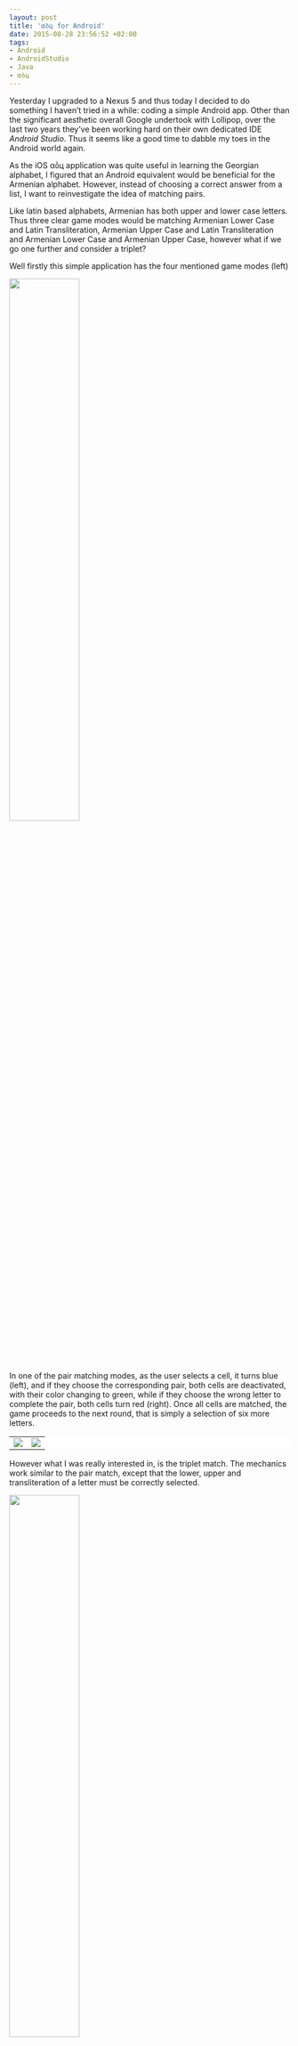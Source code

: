 ```yaml
---
layout: post
title: 'αბц for Android'
date: 2015-08-28 23:56:52 +02:00
tags:
- Android
- AndroidStudio
- Java
- αბц
---
```

Yesterday I upgraded to a Nexus 5 and thus today I decided to do something I haven’t tried in a while: coding a simple Android app. Other than the significant aesthetic overall Google undertook with Lollipop, over the last two years they’ve been working hard on their own dedicated IDE *Android Studio*. Thus it seems like a good time to dabble my toes in the Android world again.

As the iOS αბц application was quite useful in learning the Georgian alphabet, I figured that an Android equivalent would be beneficial for the Armenian alphabet. However, instead of choosing a correct answer from a list, I want to reinvestigate the idea of matching pairs.

Like latin based alphabets, Armenian has both upper and lower case letters. Thus three clear game modes would be matching Armenian Lower Case and Latin Transliteration, Armenian Upper Case and Latin Transliteration and Armenian Lower Case and Armenian Upper Case, however what if we go one further and consider a triplet?

Well firstly this simple application has the four mentioned game modes (left)

<img src="{{site.baseurl}}/assets/images/posts/2015/15-08-28/01.png" width="50%"/>

In one of the pair matching modes, as the user selects a cell, it turns blue (left), and if they choose the corresponding pair, both cells are deactivated, with their color changing to green, while if they choose the wrong letter to complete the pair, both cells turn red (right). Once all cells are matched, the game proceeds to the next round, that is simply a selection of six more letters.

<table bgcolor="#FFFFFF" border="0" cellspacing="0" cellpadding="0">
  <tr>
    <td><img src="{{site.baseurl}}/assets/images/posts/2015/15-08-28/02.png"></td>
    <td><img src="{{site.baseurl}}/assets/images/posts/2015/15-08-28/03.png"></td>
  </tr>
</table>
<p></p>

However what I was really interested in, is the triplet match. The mechanics work similar to the pair match, except that the lower, upper and transliteration of a letter must be correctly selected.

<img src="{{site.baseurl}}/assets/images/posts/2015/15-08-28/04.png" width="50%"/>

So overall it will be interesting to test αბц in this match mode and see how effective it will be. As ever, *αბц* is an app developed for personal use and thus functionality comes before style :)

*αბц* was built using Android 6 using *Android Studio* and testing on a Nexus 5 (running Marshmallow). This was my first time using *Android Studio* and I must admit that I am pleased to see the new interface builder and predictive typing.
